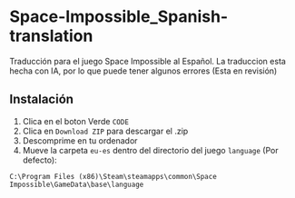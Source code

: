 # Space-Impossible_Spanish-translation
Traducción para el juego Space Impossible al Español.
La traduccion esta hecha con IA, por lo que puede tener algunos errores (Esta en revisión)

Instalación
-----
1. Clica en el boton Verde `CODE`
2. Clica en `Download ZIP` para descargar el .zip
3. Descomprime en tu ordenador
4. Mueve la carpeta `eu-es` dentro del directorio del juego `language` (Por defecto):
```
C:\Program Files (x86)\Steam\steamapps\common\Space Impossible\GameData\base\language
```
